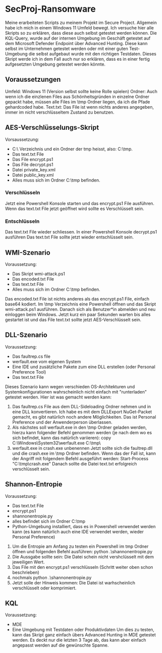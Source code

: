 # SecProj-Ransomware
Meine erarbeiteten Scripts zu meinem Projekt im Secure Project. 
Allgemein habe ich mich in einem Windows 11 Umfeld bewegt. Ich versuche hier alle Skripts so zu erklären, dass diese auch selbst getestet werden können. 
Die KQL-Query, wurde auf der internen Umgebung im Geschäft getestet auf dem Microsoft Defender Endpoint über Advanced Hunting. Diese kann selbst im Unternehmen getestet werden oder mit einer guten Test-Umgebung die selbst aufgebaut wurde mit den richtigen Testdaten. Dieses Skript werde ich in dem Fall auch nur so erklären, dass es in einer fertig aufgesetzten Umgebung getestet werden könnte.

## Voraussetzungen
Umfeld: Windows 11 (Version selbst sollte keine Rolle spielen)
Ordner: Auch wenn ich die einzlenen Files aus Schönheitsgründen in einzelne Ordner gepackt habe, müssen alle Files im \tmp Ordner liegen, da ich die Pfade gehardcoded habe. 
Text.txt: Das File ist wenn nichts anderes angegeben, immer im nicht verschlüsseltem Zustand zu benutzen.

## AES-Verschlüsselungs-Skript
Vorsaussetzung: 
- C:\ Verzeichnis und ein Ordner der tmp heisst, also: C:\tmp. 
- Das text.txt File
- Das File encrypt.ps1
- Das File decrypt.ps1
- Datei private_key.xml
- Datei public_key.xml
- Alles muss sich im Ordner C:\tmp befinden.

### Verschlüsseln
Jetzt eine Powershell Konsole starten und das encrypt.ps1 File ausführen.
Wenn das text.txt File jetzt geöffnet wird sollte es Verschlüsselt sein.

### Entschlüsseln
Das text.txt File wieder schliessen. In einer Powershell Konsole decrypt.ps1 ausführen
Das text.txt File sollte jetzt wieder entschlüsselt sein. 

## WMI-Szenario
Voraussetzung:
- Das Skript wmi-attack.ps1
- Das encoded.txt File
- Das text.txt File
- Alles muss sich im Ordner C:\tmp befinden.

Das encoded.txt File ist nichts anderes als das encrypt.ps1 File, einfach base64 kodiert. Im \tmp Verzeichnis eine Powershell öffnen und das Skript wmi-attack.ps1 ausführen. Danach sich als Benutzer*in abmelden und neu einloggen beim Windows. Jetzt kurz ein paar Sekunden warten bis alles gestartet ist und das File text.txt sollte jetzt AES-Verschlüsselt sein.

## DLL-Szenario
Voraussetzung: 
- Das faultrep.cs file
- werfault.exe vom eigenen System
- Eine IDE und zusätzliche Pakete zum eine DLL erstellen (oder Personal Preference Tool)
- Das text.txt File

Dieses Szenario kann wegen verschieden OS-Architekturen und Systemkonfigurationen wahrscheinlich nicht einfach mit "runterladen" getestet werden. 
Hier ist was gemacht werden kann:
1. Das faultrep.cs File aus dem DLL-Sideloading Ordner nehmen und in eine DLL konvertieren. Ich habe es mit dem DLLExport NuGet-Packet gemacht, es gibt natürlich noch andere Möglichkeiten. Das ist Personal Preference und der Anwenderperson überlassen. 
2. Als nächstes soll werfault.exe in den \tmp Ordner geladen werden, hierzu kann folgender Befehl genommen werden (je nach dem wo es sich befindet, kann das natürlich variieren): copy C:\Windows\System32\werfault.exe C:\tmp\
3. werfault.exe in crash.exe unbenennen
Jetzt sollte sich die faultrep.dll und die crash.exe im \tmp Ordner befinden. Wenn das der Fall ist, kann der Angriff mit folgendem Befehl ausgeführt werden:
Start-Process "C:\tmp\crash.exe"
Danach sollte die Datei text.txt erfolgreich verschlüsselt sein.

## Shannon-Entropie
Voraussetzung:
- Das text.txt File
- encrypt.ps1
- shannonentropie.py
- alles befindet sich im Ordner C:\tmp
- Python-Umgebung installiert, dass es in Powershell verwendet werden kann (es kann natürlich auch eine IDE verwendet werden, wieder Personal Preference)

1. Um die Entropie am Anfang zu testen ein Powershell im tmp Ordner öffnen und folgenden Befehl ausführen: python .\shannonentropie.py
2. Die Aussgabe sollte sein: Die Datei schein nicht vershclüsselt mit dem jeweiligen Wert.
3. Das File mit den encrypt.ps1 verschlüsseln (Schritt weiter oben schon beschrieben)
4. nochmals python .\shannonentropie.py
5. Jetzt solle der Hinweis kommen: Die Datei ist warhscheinlich verschlüsselt oder komprimiert.

## KQL
Voraussetzung:
- MDE
- Eine Umgebung mit Testdaten oder Produktivdaten
Um dies zu testen, kann das Skript ganz einfach übers Advanced Hunting in MDE getestet werden. Es deckt nur die letzten 3 Tage ab, das kann aber einfach angepasst werden auf die gewünschte Spanne.
